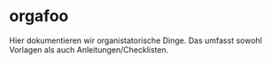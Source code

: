 orgafoo
=======

Hier dokumentieren wir organistatorische Dinge. Das umfasst sowohl Vorlagen als
auch Anleitungen/Checklisten.
